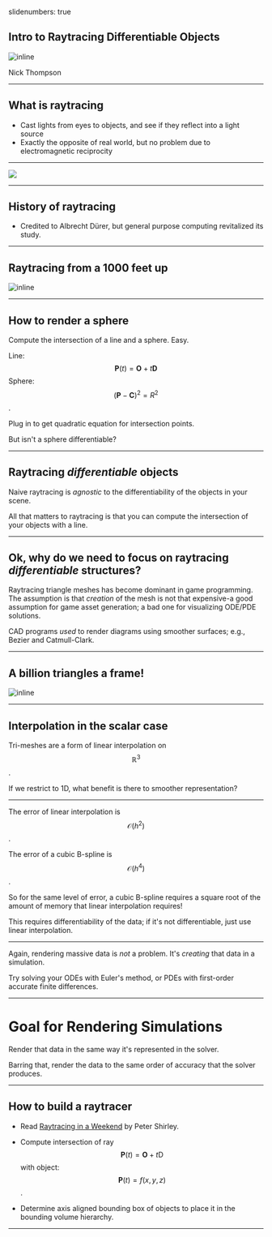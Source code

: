 slidenumbers: true

## Intro to Raytracing Differentiable Objects

![inline](figures/ornl_logo.svg)

Nick Thompson

---

## What is raytracing

- Cast lights from eyes to objects, and see if they reflect into a light source
- Exactly the opposite of real world, but no problem due to electromagnetic reciprocity

---

![](figures/albrecht_durer.jpg)

---

## History of raytracing

- Credited to Albrecht Dürer, but general purpose computing revitalized its study.

---

## Raytracing from a 1000 feet up

![inline](figures/RaysViewportSchema.png)

---

## How to render a sphere

Compute the intersection of a line and a sphere. Easy.

Line: $$\mathbf{P}(t) = \mathbf{O} + t\mathbf{D}$$
Sphere: $$(\mathbf{P} - \mathbf{C})^2 = R^2$$.

Plug in to get quadratic equation for intersection points.

But isn't a sphere differentiable?

---

## Raytracing *differentiable* objects

Naive raytracing is *agnostic* to the differentiability of the objects in your scene.

All that matters to raytracing is that you can compute the intersection of your objects with a line.

---

## Ok, why do we need to focus on raytracing *differentiable* structures?

Raytracing triangle meshes has become dominant in game programming. The assumption is that *creation* of the mesh is not that expensive-a good assumption for game asset generation; a bad one for visualizing ODE/PDE solutions.

CAD programs *used* to render diagrams using smoother surfaces; e.g., Bezier and Catmull-Clark.

---

## A billion triangles a frame!

![inline](https://youtu.be/qC5KtatMcUw?t=106)


---

## Interpolation in the scalar case

Tri-meshes are a form of linear interpolation on $$\mathbb{R}^3$$.

If we restrict to 1D, what benefit is there to smoother representation?

---

The error of linear interpolation is $$\mathcal{O}(h^2)$$.

The error of a cubic B-spline is $$\mathcal{O}(h^4)$$.

So for the same level of error, a cubic B-spline requires a square root of the amount of memory that linear interpolation requires!

This requires differentiability of the data; if it's not differentiable, just use linear interpolation.

---


Again, rendering massive data is *not* a problem. It's *creating* that data in a simulation.

Try solving your ODEs with Euler's method, or PDEs with first-order accurate finite differences.

---

# Goal for Rendering Simulations

Render that data in the same way it's represented in the solver.

Barring that, render the data to the same order of accuracy that the solver produces.

---

## How to build a raytracer

- Read [Raytracing in a Weekend](https://raytracing.github.io/) by Peter Shirley.

- Compute intersection of ray $$\mathbf{P}(t) = \mathbf{O} + t\mathrm{D}$$ with object: $$\mathbf{P}(t) = f(x,y,z)$$.

- Determine axis aligned bounding box of objects to place it in the bounding volume hierarchy.

---

